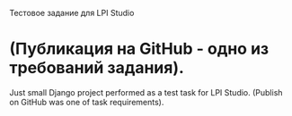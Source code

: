 Тестовое задание для LPI Studio

(Публикация на GitHub - одно из требований задания).
====================================================
Just small Django project performed as a test task for LPI Studio. (Publish on GitHub was one of task requirements).

